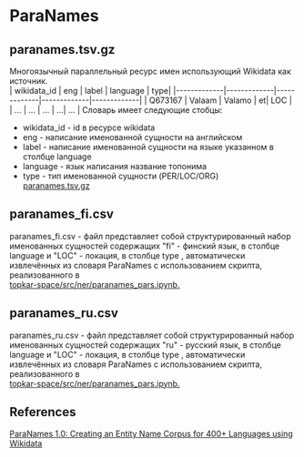 # ParaNames
## paranames.tsv.gz
Многоязычный параллельный ресурс имен использующий Wikidata как источник. <br >
| wikidata_id | eng | label | language | type|
|-------------|-------------|-------------|-------------|-------------|
| Q673167    | Valaam    | Valamo | et| LOC |
| ...   | ...    | ... | ...| ... |
Словарь имеет следующие стобцы: <br >
- wikidata_id - id в ресурсе wikidata <br >
- eng - написание именованной сущности на английском <br >
- label - написание именованной сущности на языке указанном в столбце language <br >
- language - язык написания название топонима <br >
- type - тип именованной сущности (PER/LOC/ORG)<br >
[paranames.tsv.gz](https://github.com/bltlab/paranames/releases/download/v2024.05.07.0/paranames.tsv.gz) <br >
## paranames_fi.csv
paranames_fi.csv - файл представляет собой структурированный набор именованных сущностей содержащих "fi" - финский язык, в столбце language и "LOC" - локация, в столбце type , автоматически извлечённых из словаря ParaNames с использованием скрипта, реализованного в <br >
[topkar-space/src/ner/paranames_pars.ipynb.](https://github.com/componavt/topkar-space/blob/main/src/ner/nltk-ru-ner.ipynb)<br >
## paranames_ru.csv
paranames_ru.csv - файл представляет собой структурированный набор именованных сущностей содержащих "ru" - русский язык, в столбце language и "LOC" - локация, в столбце type , автоматически извлечённых из словаря ParaNames с использованием скрипта, реализованного в<br >
[topkar-space/src/ner/paranames_pars.ipynb.](https://github.com/componavt/topkar-space/blob/main/src/ner/nltk-ru-ner.ipynb)
## References
[ParaNames 1.0: Creating an Entity Name Corpus for 400+ Languages using Wikidata](https://arxiv.org/abs/2405.09496)
